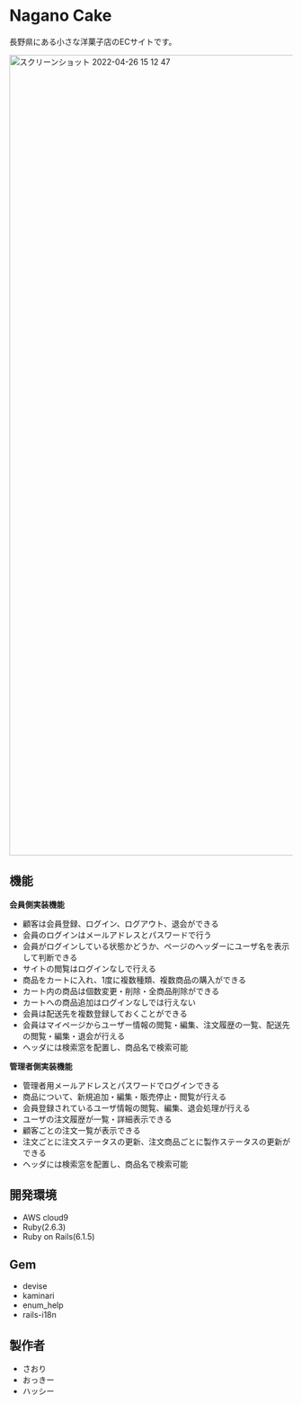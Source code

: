 # Nagano Cake

長野県にある小さな洋菓子店のECサイトです。

<img width="1425" alt="スクリーンショット 2022-04-26 15 12 47" src="https://user-images.githubusercontent.com/98319814/165234274-19a03f85-479b-4c44-86a8-c16e2b66015d.png">

## 機能
**会員側実装機能**
- 顧客は会員登録、ログイン、ログアウト、退会ができる
- 会員のログインはメールアドレスとパスワードで行う
- 会員がログインしている状態かどうか、ページのヘッダーにユーザ名を表示して判断できる
- サイトの閲覧はログインなしで行える
- 商品をカートに入れ、1度に複数種類、複数商品の購入ができる
- カート内の商品は個数変更・削除・全商品削除ができる
- カートへの商品追加はログインなしでは行えない
- 会員は配送先を複数登録しておくことができる
- 会員はマイページからユーザー情報の閲覧・編集、注文履歴の一覧、配送先の閲覧・編集・退会が行える
- ヘッダには検索窓を配置し、商品名で検索可能

**管理者側実装機能**
- 管理者用メールアドレスとパスワードでログインできる
- 商品について、新規追加・編集・販売停止・閲覧が行える
- 会員登録されているユーザ情報の閲覧、編集、退会処理が行える
- ユーザの注文履歴が一覧・詳細表示できる
- 顧客ごとの注文一覧が表示できる
- 注文ごとに注文ステータスの更新、注文商品ごとに製作ステータスの更新ができる
- ヘッダには検索窓を配置し、商品名で検索可能

## 開発環境
- AWS cloud9
- Ruby(2.6.3)
- Ruby on Rails(6.1.5)

## Gem
- devise
- kaminari
- enum_help
- rails-i18n

## 製作者
- さおり
- おっきー
- ハッシー
